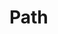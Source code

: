 <script setup>
import ShapeProps from "../../../../src/components/ShapeProps.vue";
</script>

# Path

<ShapeProps shape-name="Path" />
